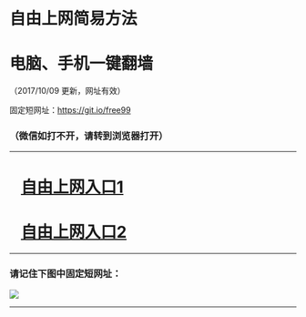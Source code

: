 ﻿# 自由上网简易方法

# 电脑、手机一键翻墙

（2017/10/09 更新，网址有效）

固定短网址：https://git.io/free99

### （微信如打不开，请转到浏览器打开）


***





# &nbsp;&nbsp; <a href="http://ft1236629456.fwq-tz-1001.info/fwqtz01.html?t=100900122100 " target="_blank">自由上网入口1</a>
# &nbsp;&nbsp; <a href="http://ft2470612955.fwq-tz-1002.info/fwqtz02.html?t=100900128174 " target="_blank">自由上网入口2</a>
***

### 请记住下图中固定短网址：

<img src="https://s3-us-west-2.amazonaws.com/fwq-1001/yjfq-20170905okok.png" /> 


***

